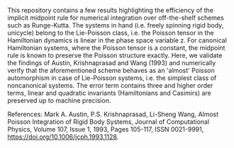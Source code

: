 This repository contains a few results highlighting the efficiency of the implicit midpoint rule for numerical integration over off-the-shelf schemes such as Runge-Kutta. The systems in hand (i.e. freely spinning rigid body, unicycle) belong to the Lie-Poisson class, i.e. the Poisson tensor in the Hamiltonian dynamics is linear in the phase space variable z. For canonical Hamiltonian systems, where the Poisson tensor is a constant, the midpoint rule is known to preserve the Poisson structure exactly. Here, we validate the findings of Austin, Krishnaprasad and Wang (1993) and numerically verify that the aforementioned scheme behaves as an 'almost' Poisson automorphism in case of Lie-Poisson systems, i.e. the simplest class of noncanonical systems. The error term contains three and higher order terms, linear and quadratic invariants (Hamiltonians and Casimirs) are preserved up to machine precision. 

References:
Mark A. Austin, P.S. Krishnaprasad, Li-Sheng Wang,
Almost Poisson Integration of Rigid Body Systems,
Journal of Computational Physics,
Volume 107, Issue 1,
1993,
Pages 105-117,
ISSN 0021-9991,
https://doi.org/10.1006/jcph.1993.1128.


